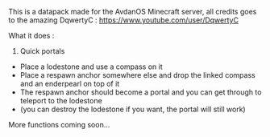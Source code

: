 This is a datapack made for the AvdanOS Minecraft server, all credits goes to the amazing DqwertyC : https://www.youtube.com/user/DqwertyC

What it does :

1) Quick portals
- Place a lodestone and use a compass on it
- Place a respawn anchor somewhere else and drop the linked compass and an enderpearl on top of it
- The respawn anchor should become a portal and you can get through to teleport to the lodestone
- (you can destroy the lodestone if you want, the portal will still work)

More functions coming soon...
